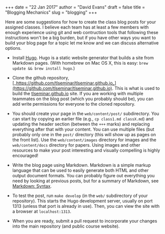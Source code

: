 +++
date = "22 Jan 2017"
author = "David Evans"
draft = false
title = "Blogging Mechanics"
slug = "blogging"
+++

Here are some suggestions for how to create the class blog posts for
your assigned classes.  I believe each team has at least a few members
with enough experience using git and web contruction tools that
following these instructions won't be a big burden, but if you have
other ways you want to build your blog page for a topic let me know
and we can discuss alternative options.

- Install [Hugo](https://gohugo.io/).  Hugo is a static website
  generator that builds a site from Markdown pages.  (With homebrew on
  Mac OS X, this is easy: `brew update && brew install hugo`.)

- Clone the github repository,
  [_https://github.com/tlseminar/tlseminar.github.io_](https://github.com/tlseminar/tlseminar.github.io).
  This is what is used to build the
  [tlseminar.github.io](https://tlseminar.github.io) site.  If you are
  working with multiple teammates on the blog post (which you probably
  should be), you can add write permissions for everyone to the cloned
  repository.

- You should create your page in the `web/content/post/`
  subdirectory. You can start by copying an earlier file (e.g., `cp
  class1.md classX.md`) and updating the header section (between the
  `+++` marks) and replacing everything after that with your content.
  You can use multiple files (but probably only one in the `post/`
  directory (this will show up as pages on the front list).  Use the
  `web/content/images` directory for images and the `web/content/docs`
  directory for papers.  Using images and other resources to make your
  post interesting and visually compelling is highly encouraged!
   
- Write the blog page using Markdown.  Markdown is a simple markup
  language that can be used to easily generate both HTML and other
  output document formats.  You can probably figure out everything you
  need by looking at previous posts, but for a summary of Markdown,
  see [Markdown: Syntax](https://daringfireball.net/projects/markdown/syntax).

- To test the post, run `make develop` (in the `web/` subdirectory of
  your repository).  This starts the Hugo development server, usually
  on port 1313 (unless that port is already in use).  Then, you can
  view the site with a browser at `localhost:1313`.

- When you are ready, submit a pull request to incorporate your
  changes into the main repository (and public course website).